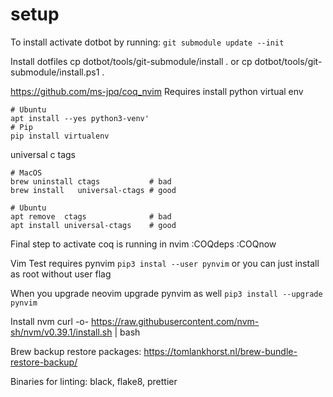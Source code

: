 # setup
To install activate dotbot by running:
`git submodule update --init`

Install dotfiles
cp dotbot/tools/git-submodule/install .
or
cp dotbot/tools/git-submodule/install.ps1 .

https://github.com/ms-jpq/coq_nvim
Requires install
python virtual env 
```
# Ubuntu
apt install --yes python3-venv'
# Pip
pip install virtualenv
```

universal c tags
```
# MacOS
brew uninstall ctags           # bad
brew install   universal-ctags # good

# Ubuntu
apt remove  ctags              # bad
apt install universal-ctags    # good
```
Final step to activate coq is running in nvim
:COQdeps
:COQnow

Vim Test requires pynvim
`pip3 instal --user pynvim` or you can just install as root without user flag

When you upgrade neovim upgrade pynvim as well
`pip3 install --upgrade pynvim`

Install nvm
curl -o- https://raw.githubusercontent.com/nvm-sh/nvm/v0.39.1/install.sh | bash

Brew backup restore packages: https://tomlankhorst.nl/brew-bundle-restore-backup/

Binaries for linting:
black, flake8, prettier
